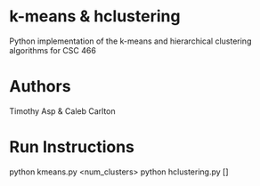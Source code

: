 k-means & hclustering
======
Python implementation of the k-means and hierarchical clustering algorithms for CSC 466

Authors
======
Timothy Asp & Caleb Carlton

Run Instructions
======
python kmeans.py <datafile> <num_clusters>
python hclustering.py <datafile> [<threshold>]
